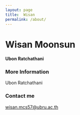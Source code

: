```yaml
---
layout: page
title:  Wisan
permalink: /about/
---
```


# Wisan Moonsun
#### Ubon Ratchathani

### More Information

 Ubon Ratchathani

### Contact me

[wisan.mcs57@ubru.ac.th](mailto:email@domain.com)
